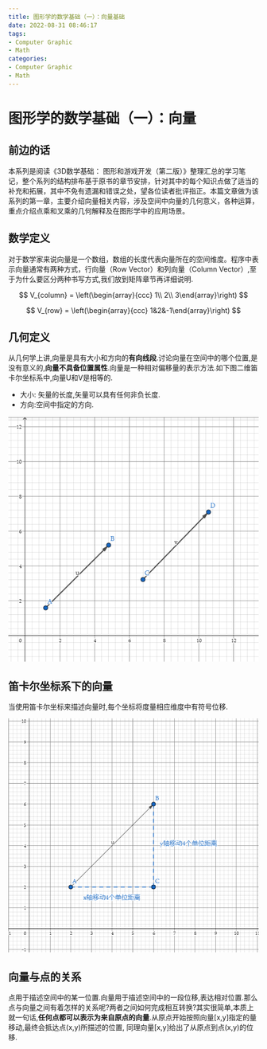 ```yaml
---
title: 图形学的数学基础（一）：向量基础
date: 2022-08-31 08:46:17
tags:
- Computer Graphic
- Math
categories:
- Computer Graphic
- Math
---
```


# 图形学的数学基础（一）：向量

## 前边的话
本系列是阅读《3D数学基础： 图形和游戏开发（第二版）》整理汇总的学习笔记，整个系列的结构排布基于原书的章节安排，针对其中的每个知识点做了适当的补充和拓展，其中不免有遗漏和错误之处，望各位读者批评指正。本篇文章做为该系列的第一章，主要介绍向量相关内容，涉及空间中向量的几何意义，各种运算，重点介绍点乘和叉乘的几何解释及在图形学中的应用场景。

## 数学定义
对于数学家来说向量是一个数组，数组的长度代表向量所在的空间维度。程序中表示向量通常有两种方式，行向量（Row Vector）和列向量（Column Vector）,至于为什么要区分两种书写方式,我们放到矩阵章节再详细说明.

$$ V_{column} = \left(\begin{array}{ccc} 1\\ 2\\ 3\end{array}\right) $$

$$ V_{row} = \left(\begin{array}{ccc} 1&2&-1\end{array}\right) $$

## 几何定义
从几何学上讲,向量是具有大小和方向的**有向线段**.讨论向量在空间中的哪个位置,是没有意义的,**向量不具备位置属性**.向量是一种相对偏移量的表示方法.如下图二维笛卡尔坐标系中,向量U和V是相等的.

- 大小: 矢量的长度,矢量可以具有任何非负长度.
- 方向:空间中指定的方向.


![alt](图形学的数学基础（一）：向量基础/1.jpg)

## 笛卡尔坐标系下的向量
当使用笛卡尔坐标来描述向量时,每个坐标将度量相应维度中有符号位移.

![alt](图形学的数学基础（一）：向量基础/2.jpg)

## 向量与点的关系
点用于描述空间中的某一位置.向量用于描述空间中的一段位移,表达相对位置.那么点与向量之间有着怎样的关系呢?两者之间如何完成相互转换?其实很简单,本质上就一句话,**任何点都可以表示为来自原点的向量**.从原点开始按照向量[x,y]指定的量移动,最终会抵达点(x,y)所描述的位置, 同理向量[x,y]给出了从原点到点(x,y)的位移.







